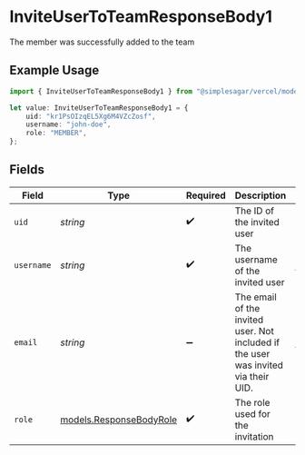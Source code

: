 # InviteUserToTeamResponseBody1

The member was successfully added to the team

## Example Usage

```typescript
import { InviteUserToTeamResponseBody1 } from "@simplesagar/vercel/models/inviteusertoteamop.js";

let value: InviteUserToTeamResponseBody1 = {
    uid: "kr1PsOIzqEL5Xg6M4VZcZosf",
    username: "john-doe",
    role: "MEMBER",
};
```

## Fields

| Field                                                                              | Type                                                                               | Required                                                                           | Description                                                                        | Example                                                                            |
| ---------------------------------------------------------------------------------- | ---------------------------------------------------------------------------------- | ---------------------------------------------------------------------------------- | ---------------------------------------------------------------------------------- | ---------------------------------------------------------------------------------- |
| `uid`                                                                              | *string*                                                                           | :heavy_check_mark:                                                                 | The ID of the invited user                                                         | kr1PsOIzqEL5Xg6M4VZcZosf                                                           |
| `username`                                                                         | *string*                                                                           | :heavy_check_mark:                                                                 | The username of the invited user                                                   | john-doe                                                                           |
| `email`                                                                            | *string*                                                                           | :heavy_minus_sign:                                                                 | The email of the invited user. Not included if the user was invited via their UID. | john@user.co                                                                       |
| `role`                                                                             | [models.ResponseBodyRole](../models/responsebodyrole.md)                           | :heavy_check_mark:                                                                 | The role used for the invitation                                                   | MEMBER                                                                             |